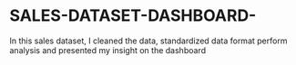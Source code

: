 # SALES-DATASET-DASHBOARD-
In this sales dataset, I cleaned the data, standardized data format perform analysis and presented my insight on the dashboard
